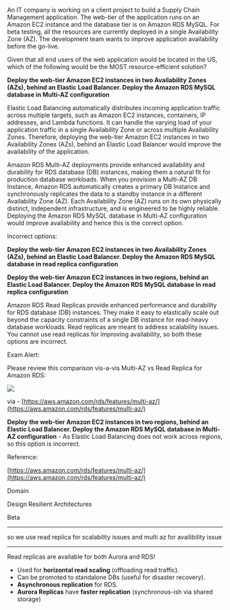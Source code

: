 An IT company is working on a client project to build a Supply Chain Management application. The web-tier of the application runs on an Amazon EC2 instance and the database tier is on Amazon RDS MySQL. For beta testing, all the resources are currently deployed in a single Availability Zone (AZ). The development team wants to improve application availability before the go-live.

Given that all end users of the web application would be located in the US, which of the following would be the MOST resource-efficient solution?


**Deploy the web-tier Amazon EC2 instances in two Availability Zones (AZs), behind an Elastic Load Balancer. Deploy the Amazon RDS MySQL database in Multi-AZ configuration**

Elastic Load Balancing automatically distributes incoming application traffic across multiple targets, such as Amazon EC2 instances, containers, IP addresses, and Lambda functions. It can handle the varying load of your application traffic in a single Availability Zone or across multiple Availability Zones. Therefore, deploying the web-tier Amazon EC2 instances in two Availability Zones (AZs), behind an Elastic Load Balancer would improve the availability of the application.

Amazon RDS Multi-AZ deployments provide enhanced availability and durability for RDS database (DB) instances, making them a natural fit for production database workloads. When you provision a Multi-AZ DB Instance, Amazon RDS automatically creates a primary DB Instance and synchronously replicates the data to a standby instance in a different Availability Zone (AZ). Each Availability Zone (AZ) runs on its own physically distinct, independent infrastructure, and is engineered to be highly reliable. Deploying the Amazon RDS MySQL database in Multi-AZ configuration would improve availability and hence this is the correct option.

Incorrect options:

**Deploy the web-tier Amazon EC2 instances in two Availability Zones (AZs), behind an Elastic Load Balancer. Deploy the Amazon RDS MySQL database in read replica configuration**

**Deploy the web-tier Amazon EC2 instances in two regions, behind an Elastic Load Balancer. Deploy the Amazon RDS MySQL database in read replica configuration**

Amazon RDS Read Replicas provide enhanced performance and durability for RDS database (DB) instances. They make it easy to elastically scale out beyond the capacity constraints of a single DB instance for read-heavy database workloads. Read replicas are meant to address scalability issues. You cannot use read replicas for improving availability, so both these options are incorrect.

Exam Alert:

Please review this comparison vis-a-vis Multi-AZ vs Read Replica for Amazon RDS:

![](https://assets-pt.media.datacumulus.com/aws-saa-pt/assets/pt2-q8-i1.jpg)

via - [https://aws.amazon.com/rds/features/multi-az/](https://aws.amazon.com/rds/features/multi-az/)

**Deploy the web-tier Amazon EC2 instances in two regions, behind an Elastic Load Balancer. Deploy the Amazon RDS MySQL database in Multi-AZ configuration** - As Elastic Load Balancing does not work across regions, so this option is incorrect.

Reference:

[https://aws.amazon.com/rds/features/multi-az/](https://aws.amazon.com/rds/features/multi-az/)

Domain

Design Resilient Architectures

Beta



---


so we use read replica for scalability issues
and multi az for availibility issue


---



Read replicas are available for both Aurora and RDS!
- Used for **horizontal read scaling** (offloading read traffic).
- Can be promoted to standalone DBs (useful for disaster recovery).
- **Asynchronous replication** for RDS.
- **Aurora Replicas** have **faster replication** (synchronous-ish via shared storage)

	
